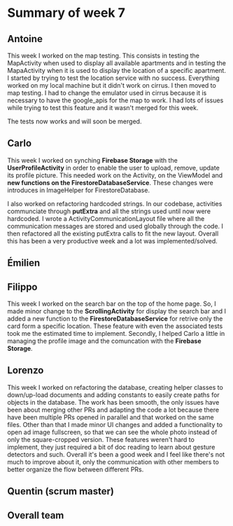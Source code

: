 # Summary of week 7

## Antoine

This week I worked on the map testing. This consists in testing the MapActivity when used to display all available apartments and in testing the MapaActivity when it is used to display the location of a specific apartment. I started by trying to test the location service with no success. Everything worked on my local machine but it didn't work on cirrus. I then moved to map testing. I had to change the emulator used in cirrus because it is necessary to have the google_apis for the map to work. I had lots of issues while trying to test this feature and it wasn't merged for this week.

The tests now works and will soon be merged.

## Carlo
This week I worked on synching **Firebase Storage** with the **UserProfileActivity** in order to enable the user to upload, remove, update its profile picture. This needed work on the Activity, on the ViewModel and **new functions on the FirestoreDatabaseService**. These changes were introduces in ImageHelper for FirestoreDatabase. 

I also worked on refactoring hardcoded strings. In our codebase, activities communciate through **putExtra** and all the strings used until now were hardcoded. I wrote a ActivityCommunicationLayout file where all the communication messages are stored and used globally through the code. I then refactored all the existing putExtra calls to fit the new layout. Overall this has been a very productive week and a lot was implemented/solved.

## Émilien

## Filippo
This week I worked on the search bar on the top of the home page. So, I made minor change to the **ScrollingActivity** for display the search bar and I added a new function to the **FirestoreDatabaseService** for retrive only the card form a specific location. These feature with even the associated tests took me the estimated time to implement. Secondly, I helped Carlo a little in managing the profile image and the comuncation with the **Firebase Storage**. 

## Lorenzo
This week I worked on refactoring the database, creating helper classes to down/up-load documents and adding constants to easily create paths for objects in the database. The work has been smooth, the only issues have been about merging other PRs and adapting the code a lot because there have been multiple PRs opened in parallel and that worked on the same files.
Other than that I made minor UI changes and added a functionality to open ad image fullscreen, so that we can see the whole photo instead of only the square-cropped version. These features weren't hard to implement, they just required a bit of doc reading to learn about gesture detectors and such.
Overall it's been a good week and I feel like there's not much to improve about it, only the communication with other members to better organize the flow between different PRs.

## Quentin (scrum master)

## Overall team

